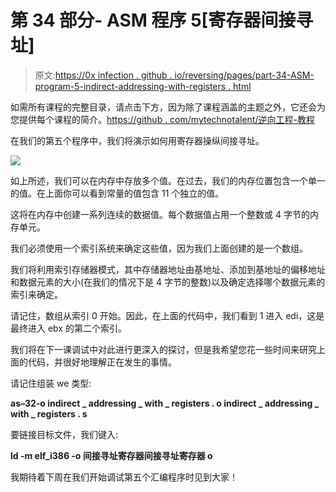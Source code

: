 # 第 34 部分- ASM 程序 5[寄存器间接寻址]

> 原文:[https://0x infection . github . io/reversing/pages/part-34-ASM-program-5-indirect-addressing-with-registers . html](https://0xinfection.github.io/reversing/pages/part-34-asm-program-5-indirect-addressing-with-registers.html)

如需所有课程的完整目录，请点击下方，因为除了课程涵盖的主题之外，它还会为您提供每个课程的简介。[https://github . com/mytechnotalent/逆向工程-教程](https://github.com/mytechnotalent/Reverse-Engineering-Tutorial)

在我们的第五个程序中，我们将演示如何用寄存器操纵间接寻址。

![](../Images/1e93ef6f5d0b8e51d64cf067a0cde090.png)

如上所述，我们可以在内存中存放多个值。在过去，我们的内存位置包含一个单一的值。在上面你可以看到常量的值包含 11 个独立的值。

这将在内存中创建一系列连续的数据值。每个数据值占用一个整数或 4 字节的内存单元。

我们必须使用一个索引系统来确定这些值，因为我们上面创建的是一个数组。

我们将利用索引存储器模式，其中存储器地址由基地址、添加到基地址的偏移地址和数据元素的大小(在我们的情况下是 4 字节的整数)以及确定选择哪个数据元素的索引来确定。

请记住，数组从索引 0 开始。因此，在上面的代码中，我们看到 1 进入 edi，这是最终进入 ebx 的第二个索引。

我们将在下一课调试中对此进行更深入的探讨，但是我希望您花一些时间来研究上面的代码，并很好地理解正在发生的事情。

请记住组装 we 类型:

**as–32-o indirect _ addressing _ with _ registers . o indirect _ addressing _ with _ registers . s**

要链接目标文件，我们键入:

**ld -m elf_i386 -o 间接寻址寄存器间接寻址寄存器 o**

我期待着下周在我们开始调试第五个汇编程序时见到大家！